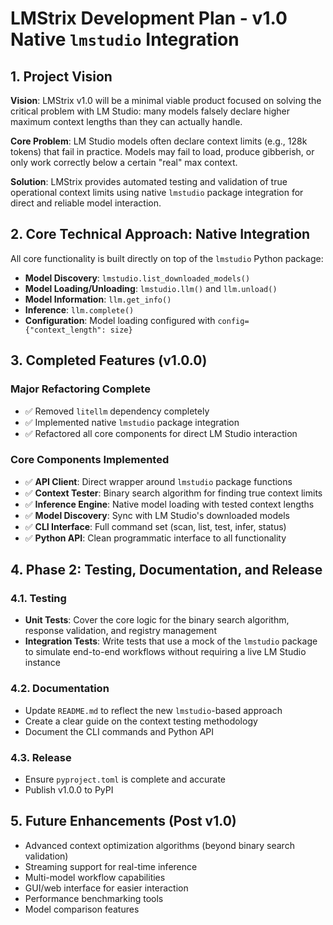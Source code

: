 # LMStrix Development Plan - v1.0 Native `lmstudio` Integration

## 1. Project Vision

**Vision**: LMStrix v1.0 will be a minimal viable product focused on solving the critical problem with LM Studio: many models falsely declare higher maximum context lengths than they can actually handle.

**Core Problem**: LM Studio models often declare context limits (e.g., 128k tokens) that fail in practice. Models may fail to load, produce gibberish, or only work correctly below a certain "real" max context.

**Solution**: LMStrix provides automated testing and validation of true operational context limits using native `lmstudio` package integration for direct and reliable model interaction.

## 2. Core Technical Approach: Native Integration

All core functionality is built directly on top of the `lmstudio` Python package:

- **Model Discovery**: `lmstudio.list_downloaded_models()`
- **Model Loading/Unloading**: `lmstudio.llm()` and `llm.unload()`
- **Model Information**: `llm.get_info()`
- **Inference**: `llm.complete()`
- **Configuration**: Model loading configured with `config={"context_length": size}`

## 3. Completed Features (v1.0.0)

### Major Refactoring Complete
- ✅ Removed `litellm` dependency completely
- ✅ Implemented native `lmstudio` package integration
- ✅ Refactored all core components for direct LM Studio interaction

### Core Components Implemented
- ✅ **API Client**: Direct wrapper around `lmstudio` package functions
- ✅ **Context Tester**: Binary search algorithm for finding true context limits
- ✅ **Inference Engine**: Native model loading with tested context lengths
- ✅ **Model Discovery**: Sync with LM Studio's downloaded models
- ✅ **CLI Interface**: Full command set (scan, list, test, infer, status)
- ✅ **Python API**: Clean programmatic interface to all functionality

## 4. Phase 2: Testing, Documentation, and Release

### 4.1. Testing
- **Unit Tests**: Cover the core logic for the binary search algorithm, response validation, and registry management
- **Integration Tests**: Write tests that use a mock of the `lmstudio` package to simulate end-to-end workflows without requiring a live LM Studio instance

### 4.2. Documentation
- Update `README.md` to reflect the new `lmstudio`-based approach
- Create a clear guide on the context testing methodology
- Document the CLI commands and Python API

### 4.3. Release
- Ensure `pyproject.toml` is complete and accurate
- Publish v1.0.0 to PyPI

## 5. Future Enhancements (Post v1.0)

- Advanced context optimization algorithms (beyond binary search validation)
- Streaming support for real-time inference
- Multi-model workflow capabilities
- GUI/web interface for easier interaction
- Performance benchmarking tools
- Model comparison features